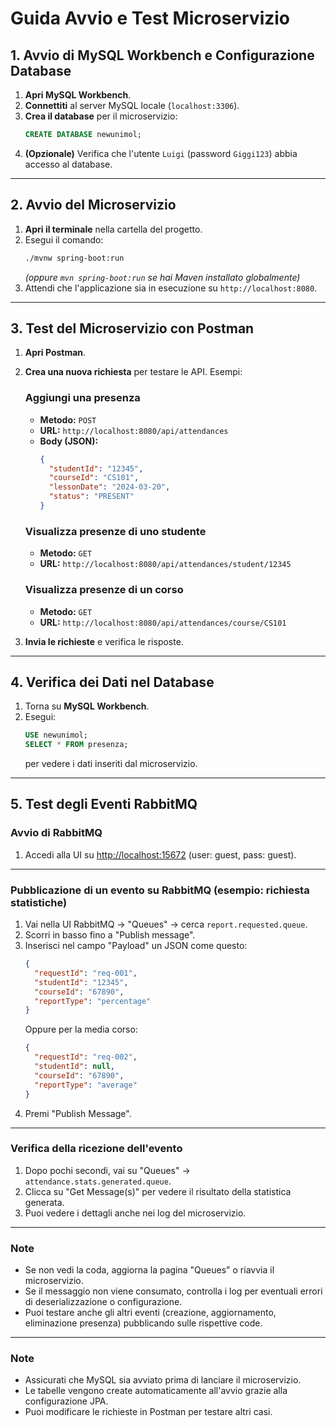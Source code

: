 # Guida Avvio e Test Microservizio

## 1. Avvio di MySQL Workbench e Configurazione Database

1. **Apri MySQL Workbench**.
2. **Connettiti** al server MySQL locale (`localhost:3306`).
3. **Crea il database** per il microservizio:
   ```sql
   CREATE DATABASE newunimol;
   ```
4. **(Opzionale)** Verifica che l'utente `Luigi` (password `Giggi123`) abbia accesso al database.

---

## 2. Avvio del Microservizio

1. **Apri il terminale** nella cartella del progetto.
2. Esegui il comando:
   ```bash
   ./mvnw spring-boot:run
   ```
   *(oppure `mvn spring-boot:run` se hai Maven installato globalmente)*
3. Attendi che l'applicazione sia in esecuzione su `http://localhost:8080`.

---

## 3. Test del Microservizio con Postman

1. **Apri Postman**.
2. **Crea una nuova richiesta** per testare le API. Esempi:

   ### Aggiungi una presenza
   - **Metodo:** `POST`
   - **URL:** `http://localhost:8080/api/attendances`
   - **Body (JSON):**
     ```json
     {
       "studentId": "12345",
       "courseId": "CS101",
       "lessonDate": "2024-03-20",
       "status": "PRESENT"
     }
     ```

   ### Visualizza presenze di uno studente
   - **Metodo:** `GET`
   - **URL:** `http://localhost:8080/api/attendances/student/12345`

   ### Visualizza presenze di un corso
   - **Metodo:** `GET`
   - **URL:** `http://localhost:8080/api/attendances/course/CS101`

3. **Invia le richieste** e verifica le risposte.

---

## 4. Verifica dei Dati nel Database

1. Torna su **MySQL Workbench**.
2. Esegui:
   ```sql
   USE newunimol;
   SELECT * FROM presenza;
   ```
   per vedere i dati inseriti dal microservizio.

---

## 5. Test degli Eventi RabbitMQ

### Avvio di RabbitMQ

1. Accedi alla UI su [http://localhost:15672](http://localhost:15672) (user: guest, pass: guest).

---

### Pubblicazione di un evento su RabbitMQ (esempio: richiesta statistiche)

1. Vai nella UI RabbitMQ → "Queues" → cerca `report.requested.queue`.
2. Scorri in basso fino a "Publish message".
3. Inserisci nel campo "Payload" un JSON come questo:
   ```json
   {
     "requestId": "req-001",
     "studentId": "12345",
     "courseId": "67890",
     "reportType": "percentage"
   }
   ```
   Oppure per la media corso:
   ```json
   {
     "requestId": "req-002",
     "studentId": null,
     "courseId": "67890",
     "reportType": "average"
   }
   ```
4. Premi "Publish Message".

---

### Verifica della ricezione dell'evento

1. Dopo pochi secondi, vai su "Queues" → `attendance.stats.generated.queue`.
2. Clicca su "Get Message(s)" per vedere il risultato della statistica generata.
3. Puoi vedere i dettagli anche nei log del microservizio.

---

### Note
- Se non vedi la coda, aggiorna la pagina "Queues" o riavvia il microservizio.
- Se il messaggio non viene consumato, controlla i log per eventuali errori di deserializzazione o configurazione.
- Puoi testare anche gli altri eventi (creazione, aggiornamento, eliminazione presenza) pubblicando sulle rispettive code.

---

### Note

- Assicurati che MySQL sia avviato prima di lanciare il microservizio.
- Le tabelle vengono create automaticamente all'avvio grazie alla configurazione JPA.
- Puoi modificare le richieste in Postman per testare altri casi. 
